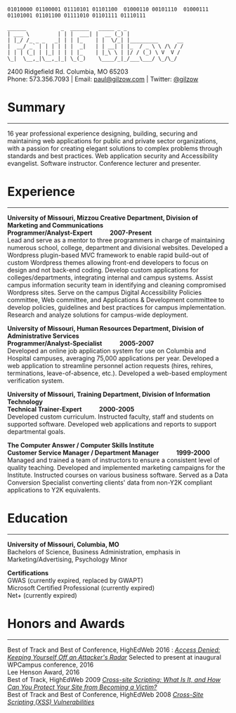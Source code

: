 ```
01010000 01100001 01110101 01101100  01000110 00101110  01000111 01101001 01101100 01111010 01101111 01110111
```

```
______           _  ______   _____ _ _                  
| ___ \         | | |  ___| |  __ (_) |                 
| |_/ /_ _ _   _| | | |_    | |  \/_| |_________      __
|  __/ _` | | | | | |  _|   | | __| | |_  / _ \ \ /\ / /
| | | (_| | |_| | | | |_    | |_\ \ | |/ / (_) \ V  V / 
\_|  \__,_|\__,_|_| \_(_)    \____/_|_/___\___/ \_/\_/  

```
2400 Ridgefield Rd. Columbia, MO 65203  
Phone: 573.356.7093 | Email: paul@gilzow.com | Twitter: [@gilzow](https://twitter.com/gilzow)

# Summary
---
16 year professional experience designing, building, securing and maintaining web applications for public and private sector organizations, with a passion for creating elegant solutions to complex problems through standards and best practices.  Web application security and Accessibility evangelist. Software instructor. Conference lecturer and presenter.

# Experience
---
**University of Missouri, Mizzou Creative Department, Division of Marketing and Communications  
Programmer/Analyst-Expert&nbsp;&nbsp;&nbsp;&nbsp;&nbsp;&nbsp;&nbsp;&nbsp;&nbsp;&nbsp;&nbsp;&nbsp;2007-Present**  
Lead and serve as a mentor to three programmers in charge of maintaining numerous school, college, department and divisional websites.  Developed a Wordpress plugin-based MVC framework to enable rapid build-out of custom Wordpress themes allowing front-end developers to focus on design and not back-end coding. Develop custom applications for colleges/departments, integrating internal and campus systems.  Assist campus information security team in identifying and cleaning compromised Wordpress sites.  Serve on the campus Digital Accessibility Policies committee, Web committee, and Applications & Development committee to develop policies, guidelines and best practices for campus implementation. Research and analyze solutions for campus-wide deployment.

**University of Missouri, Human Resources Department, Division of Administrative Services  
Programmer/Analyst-Specialist&nbsp;&nbsp;&nbsp;&nbsp;&nbsp;&nbsp;&nbsp;&nbsp;&nbsp;&nbsp;&nbsp;&nbsp;2005-2007**  
Developed an online job application system for use on Columbia and Hospital campuses, averaging 75,000 applications per year. Developed a web application to streamline personnel action requests (hires, rehires, terminations, leave-of-absence, etc.). Developed a web-based employment verification system. 

**University of Missouri, Training Department, Division of Information Technology  
Technical Trainer-Expert&nbsp;&nbsp;&nbsp;&nbsp;&nbsp;&nbsp;&nbsp;&nbsp;&nbsp;&nbsp;&nbsp;&nbsp;2000-2005**  
Developed custom curriculum. Instructed faculty, staff and students on supported software. Developed web applications and reports to support departmental goals.  

**The Computer Answer / Computer Skills Institute  
Customer Service Manager / Department Manager&nbsp;&nbsp;&nbsp;&nbsp;&nbsp;&nbsp;&nbsp;&nbsp;&nbsp;&nbsp;&nbsp;&nbsp;1999-2000**  
Managed and trained a team of instructors to ensure a consistent level of quality teaching. Developed and implemented marketing campaigns for the Institute. Instructed courses on various business software. Served as a Data Conversion Specialist converting clients' data from non-Y2K compliant applications to Y2K equivalents.

# Education
---
**University of Missouri, Columbia, MO**  
Bachelors of Science, Business Administration, emphasis in Marketing/Advertising, Psychology Minor

**Certifications**  
GWAS (currently expired, replaced by GWAPT)  
Microsoft Certified Professional (currently expired)  
Net+ (currently expired) 

# Honors and Awards
---
Best of Track and Best of Conference, HighEdWeb 2016 : [_Access Denied: Keeping Yourself Off an Attacker's Radar_](../../../access-denied/) 
Selected to present at inaugural WPCampus conference, 2016  
Lee Henson Award, 2016  
Best of Track, HighEdWeb 2009 [_Cross-site Scripting: What Is It, and How Can You Protect Your Site from Becoming a Victim?_](https://prezi.com/yfvaquiauf2p/cross-site-scripting-xss-vulnerabilities/)   
Best of Track and Best of Conference, HighEdWeb 2008 [_Cross-Site Scripting (XSS) Vulnerabilities_](http://2008.highedweb.org/presentations/TPR3.pptx) 

